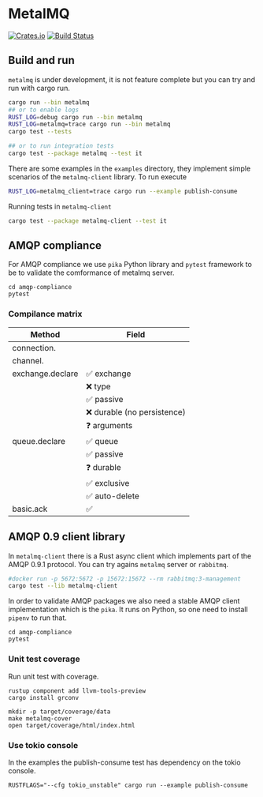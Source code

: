 # MetalMQ

[![Crates.io][crates-badge]][crates-url]
[![Build Status][actions-badge]][actions-url]

[crates-badge]: https://img.shields.io/crates/v/metalmq.svg
[crates-url]: https://crates.io/crates/metalmq
[actions-badge]: https://github.com/jonasrichard/metalmq/workflows/CI/badge.svg
[actions-url]: https://github.com/jonasrichard/metalmq/actions?query=workflow%3ACI

## Build and run

`metalmq` is under development, it is not feature complete but you can try and run with cargo run.

```bash
cargo run --bin metalmq
## or to enable logs
RUST_LOG=debug cargo run --bin metalmq
RUST_LOG=metalmq=trace cargo run --bin metalmq
cargo test --tests

## or to run integration tests
cargo test --package metalmq --test it
```

There are some examples in the `examples` directory, they implement simple scenarios of the
`metalmq-client` library. To run execute

```bash
RUST_LOG=metalmq_client=trace cargo run --example publish-consume
```

Running tests in `metalmq-client`

```bash
cargo test --package metalmq-client --test it
```

## AMQP compliance

For AMQP compliance we use `pika` Python library and `pytest` framework to be to validate
the comformance of metalmq server.

```
cd amqp-compliance
pytest
```

### Compilance matrix

|Method            |Field                          |
|------------------|-------------------------------|
|connection.       |                               |
|channel.          |                               |
|exchange.declare  |:white_check_mark: exchange    |
|                  |:x: type                       |
|                  |:white_check_mark: passive     |
|                  |:x: durable (no persistence)   |
|                  |:question: arguments           |
|queue.declare     |:white_check_mark: queue       |
|                  |:white_check_mark: passive     |
|                  |:question: durable             |
|                  |:white_check_mark: exclusive   |
|                  |:white_check_mark: auto-delete |
|basic.ack         |:white_check_mark:             |

## AMQP 0.9 client library

In `metalmq-client` there is a Rust async client which implements part of the AMQP 0.9.1 protocol.
You can try agains `metalmq` server or `rabbitmq`.

```bash
#docker run -p 5672:5672 -p 15672:15672 --rm rabbitmq:3-management
cargo test --lib metalmq-client
```

In order to validate AMQP packages we also need a stable AMQP client implementation which is
the `pika`. It runs on Python, so one need to install `pipenv` to run that.

```
cd amqp-compliance
pytest
```

### Unit test coverage

Run unit test with coverage.

```
rustup component add llvm-tools-preview
cargo install grconv

mkdir -p target/coverage/data
make metalmq-cover
open target/coverage/html/index.html
```

### Use tokio console

In the examples the publish-consume test has dependency on the tokio console.

```
RUSTFLAGS="--cfg tokio_unstable" cargo run --example publish-consume
```

